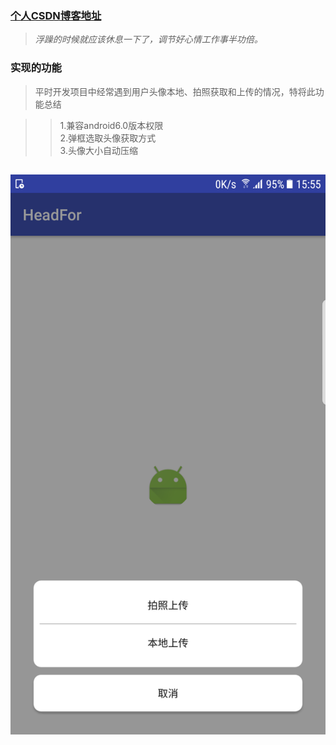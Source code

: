 ### [个人CSDN博客地址](http://blog.csdn.net/u014408122)

> *浮躁的时候就应该休息一下了，调节好心情工作事半功倍。*

### 实现的功能

> 平时开发项目中经常遇到用户头像本地、拍照获取和上传的情况，特将此功能总结

>>  1.兼容android6.0版本权限<br>
>>  2.弹框选取头像获取方式<br>
>>  3.头像大小自动压缩<br>

![这里添加图片](https://github.com/yangxiaofei-China/HeadFor/blob/master/head.png)
----------

